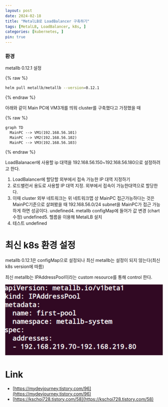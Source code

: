 ```yaml
---
layout: post
date: 2024-02-18
title: "MetalLB로 LoadBalancer 구축하기"
tags: [MetalLB, LoadBalancer, k8s, ]
categories: [kubernetes, ]
pin: true
---
```



### 환경


metallb 0.12.1 설정


{% raw %}
```bash
helm pull metallb/metallb --version=0.12.1
```
{% endraw %}


아래와 같이 Main PC에 VM3개를 띄워 cluster를 구축했다고 가정했을 때


{% raw %}
```mermaid
graph TD
  MainPC --> VM1(192.168.56.101)
  MainPC --> VM2(192.168.56.102)
  MainPC --> VM3(192.168.56.103)
```
{% endraw %}


LoadBalanacer에 사용할 ip 대역을 192.168.56.150~192.168.56.180으로 설정하려고 한다.

1. LoadBalancer에 할당할 외부에서 접속 가능한 IP 대역 지정하기
2. 로드밸런서 용도로 사용할 IP 대역 지정. 외부에서 접속이 가능한대역으로 할당한다.
3. 이때 cluster 외부 네트워크는 위 네트워크맵 상 MainPC 접근가능하다는 것은 MainPC기준으로 살펴봤을 때 192.168.56.0/24 subnet을 MainPC가 접근 가능하게 하면 성공이다.
undefined4. metallb configMap에 들어가 값 변경 (chart 수정)
undefined5. 헬름을 이용해 MetalLB 설치
6. 테스트
undefined
# 최신 k8s 환경 설정


metallb 0.12.1은 configMap으로 설정되나 최신 metallb는 설정이 되지 않는다(최신 k8s version에 따름)


최신 metallb는 IPAddressPool이라는 custom resource를 통해 control 한다.


![0](/assets/img/2024-02-18-MetalLB로-LoadBalancer-구축하기.md/0.png)


# Link

- [https://mydevjourney.tistory.com/96](https://mydevjourney.tistory.com/96)
- [https://kschoi728.tistory.com/58](https://kschoi728.tistory.com/58)
